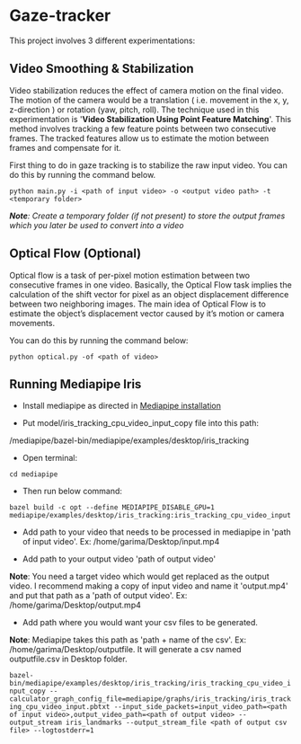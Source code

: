 # Gaze-tracker

This project involves 3 different experimentations:

## Video Smoothing & Stabilization

Video stabilization reduces the effect of camera motion on the final video. The motion of the camera would be a translation ( i.e. movement in the x, y, z-direction ) or rotation (yaw, pitch, roll). The technique used in this experimentation is '**Video Stabilization Using Point Feature Matching**'. This method involves tracking a few feature points between two consecutive frames. The tracked features allow us to estimate the motion between frames and compensate for it.

First thing to do in gaze tracking is to stabilize the raw input video. You can do this by running the command below.

`python main.py -i <path of input video> -o <output video path> -t <temporary folder>`

***Note**: Create a temporary folder (if not present) to store the output frames which you later be used to convert into a video*

## Optical Flow (Optional)
Optical flow is a task of per-pixel motion estimation between two consecutive frames in one video. Basically, the Optical Flow task implies the calculation of the shift vector for pixel as an object displacement difference between two neighboring images. The main idea of Optical Flow is to estimate the object’s displacement vector caused by it’s motion or camera movements.

You can do this by running the command below:

`python optical.py -of <path of video>`

## Running Mediapipe Iris
 
* Install mediapipe as directed in 
<a href="https://google.github.io/mediapipe/getting_started/install.html" target="_blank">Mediapipe installation</a>

* Put model/iris_tracking_cpu_video_input_copy file into this path:

 /mediapipe/bazel-bin/mediapipe/examples/desktop/iris_tracking 

* Open terminal:

`cd mediapipe`

* Then run below command:

`bazel build -c opt --define MEDIAPIPE_DISABLE_GPU=1 mediapipe/examples/desktop/iris_tracking:iris_tracking_cpu_video_input`

* Add path to your video that needs to be processed in mediapipe in 'path of input video'. Ex: /home/garima/Desktop/input.mp4

* Add path to your output video 'path of output video'

**Note**: You need a target video which would get replaced as the output video. I recommend making a copy of input video and name it 'output.mp4' and put that path as a 'path of output video'. Ex: /home/garima/Desktop/output.mp4

* Add path where you would want your csv files to be generated. 

**Note**: Mediapipe takes this path as 'path + name of the csv'. Ex: /home/garima/Desktop/outputfile. It will generate a csv named outputfile.csv in Desktop folder.

`bazel-bin/mediapipe/examples/desktop/iris_tracking/iris_tracking_cpu_video_input_copy --calculator_graph_config_file=mediapipe/graphs/iris_tracking/iris_tracking_cpu_video_input.pbtxt --input_side_packets=input_video_path=<path of input video>,output_video_path=<path of output video> --output_stream iris_landmarks --output_stream_file <path of output csv file> --logtostderr=1`
